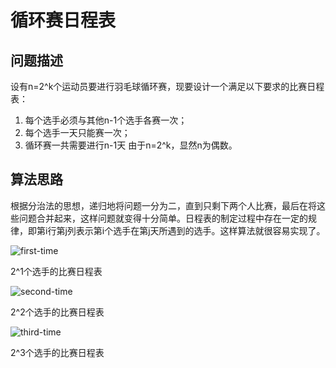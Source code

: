 # 循环赛日程表

## 问题描述

设有n=2^k个运动员要进行羽毛球循环赛，现要设计一个满足以下要求的比赛日程表：

1. 每个选手必须与其他n-1个选手各赛一次；
1. 每个选手一天只能赛一次；
1. 循环赛一共需要进行n-1天
由于n=2^k，显然n为偶数。

## 算法思路

根据分治法的思想，递归地将问题一分为二，直到只剩下两个人比赛，最后在将这些问题合并起来，这样问题就变得十分简单。日程表的制定过程中存在一定的规律，即第i行第j列表示第i个选手在第j天所遇到的选手。这样算法就很容易实现了。

![first-time](https://github.com/Sunlcy/Round-robin-schedule/blob/master/pictures/first-time.jpg)

2^1个选手的比赛日程表

![second-time](https://github.com/Sunlcy/Round-robin-schedule/blob/master/pictures/second-time.jpg)

2^2个选手的比赛日程表

![third-time](https://github.com/Sunlcy/Round-robin-schedule/blob/master/pictures/third-time.jpg)

2^3个选手的比赛日程表

